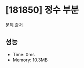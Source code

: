 # [181850] 정수 부분

[문제 출처](https://school.programmers.co.kr/learn/courses/30/lessons/181850)

## 성능

- Time: 0ms
- Memory: 10.3MB